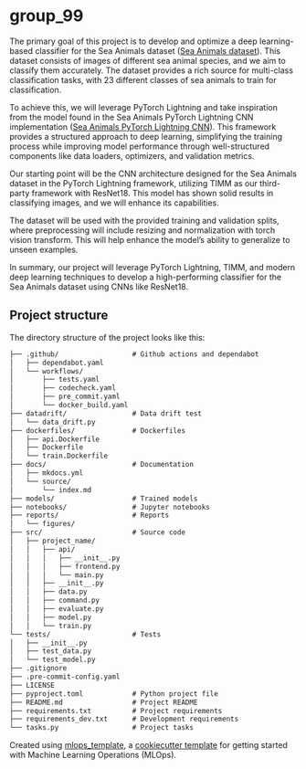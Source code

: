 # group_99

The primary goal of this project is to develop and optimize a deep learning-based classifier for the Sea Animals dataset ([Sea Animals dataset](https://www.kaggle.com/datasets/vencerlanz09/sea-animals-image-dataste)). This dataset consists of images of different sea animal species, and we aim to classify them accurately. The dataset provides a rich source for multi-class classification tasks, with 23 different classes of sea animals to train for classification.

To achieve this, we will leverage PyTorch Lightning and take inspiration from the model found in the Sea Animals PyTorch Lightning CNN implementation ([Sea Animals PyTorch Lightning CNN](https://www.kaggle.com/code/stpeteishii/sea-animals-pytorch-lightning-cnn)). This framework provides a structured approach to deep learning, simplifying the training process while improving model performance through well-structured components like data loaders, optimizers, and validation metrics.

Our starting point will be the CNN architecture designed for the Sea Animals dataset in the PyTorch Lightning framework, utilizing TIMM as our third-party framework with ResNet18. This model has shown solid results in classifying images, and we will enhance its capabilities.

The dataset will be used with the provided training and validation splits, where preprocessing will include resizing and normalization with torch vision transform. This will help enhance the model’s ability to generalize to unseen examples.

In summary, our project will leverage PyTorch Lightning, TIMM, and modern deep learning techniques to develop a high-performing classifier for the Sea Animals dataset using CNNs like ResNet18.

## Project structure

The directory structure of the project looks like this:
```txt
├── .github/                  # Github actions and dependabot
│   ├── dependabot.yaml
│   └── workflows/
│       ├── tests.yaml
│       ├── codecheck.yaml
│       ├── pre_commit.yaml
│       └── docker_build.yaml
├── datadrift/                # Data drift test
│   └── data_drift.py
├── dockerfiles/              # Dockerfiles
│   ├── api.Dockerfile
│   ├── Dockerfile
│   └── train.Dockerfile
├── docs/                     # Documentation
│   ├── mkdocs.yml
│   └── source/
│       └── index.md
├── models/                   # Trained models
├── notebooks/                # Jupyter notebooks
├── reports/                  # Reports
│   └── figures/
├── src/                      # Source code
│   ├── project_name/
│   │   ├── api/
│   │   │   ├── __init__.py
│   │   │   ├── frontend.py
│   │   │   └── main.py
│   │   ├── __init__.py
│   │   ├── data.py
│   │   ├── command.py
│   │   ├── evaluate.py
│   │   ├── model.py
│   │   └── train.py
└── tests/                    # Tests
│   ├── __init__.py
│   ├── test_data.py
│   └── test_model.py
├── .gitignore
├── .pre-commit-config.yaml
├── LICENSE
├── pyproject.toml            # Python project file
├── README.md                 # Project README
├── requirements.txt          # Project requirements
├── requirements_dev.txt      # Development requirements
└── tasks.py                  # Project tasks
```


Created using [mlops_template](https://github.com/SkafteNicki/mlops_template),
a [cookiecutter template](https://github.com/cookiecutter/cookiecutter) for getting
started with Machine Learning Operations (MLOps).
